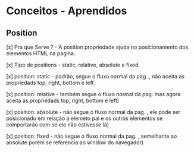 # Conceitos - Aprendidos
## Position
   [x] Pra que Serve ?
      - A position propriedade ajuda no posicionamento dos elementos HTML na pagina.

   [x] Tipo de positions 
      - static, relative, absolute e fixed.

   [x] position: static
      - padrão, segue o fluxo normal da pag. , não aceita as propriedads top, right, bottom e left

   [x] position: relative 
      - também segue o fluxo normal da pag. mas agora aceita as propriedads top, right, bottom e left)

   [x] position: absolute 
      - não segue o fluxo normal da pag. , ele pode ser posicionado em relação a elemeto pai e os outros       elementos se comportarão com se ele não estivesse lá)

   [x] position: fixed
      - não segue o fluxo normal da pag. , semelhante ao absolute porém se referencia ao window do navegador)
  

